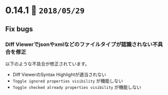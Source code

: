 0.14.1   :calendar: `2018/05/29` 
===============================

## Fix bugs

### Diff Viewerでjsonやxmlなどのファイルタイプが認識されない不具合を修正

以下のような不具合が修正されています。

* Diff ViewerのSyntax Highlightが適当されない
* `Toggle ignored properties visibility` が機能しない
* `Toggle checked already properties visibility` が機能しない

